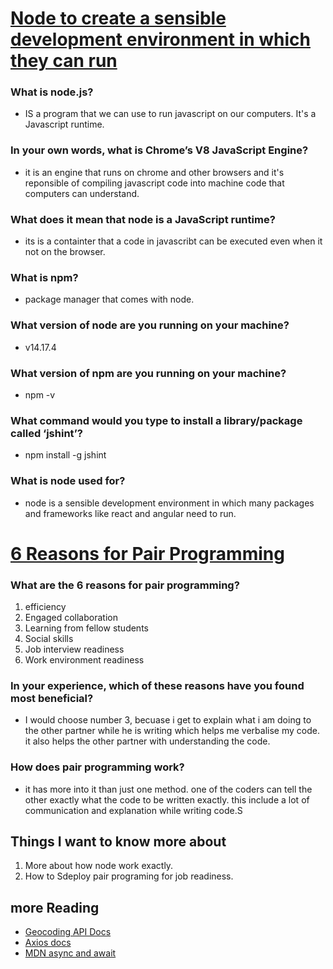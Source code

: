 # [Node to create a sensible development environment in which they can run](anvas.instructure.com/courses/2878697)

### What is node.js? 

* IS a program that we can use to run javascript on our computers. It's a Javascript runtime.
### In your own words, what is Chrome’s V8 JavaScript Engine?
* it is an engine that runs on chrome and other browsers and it's reponsible of compiling javascript code into machine code that computers can understand.
### What does it mean that node is a JavaScript runtime?
* its is a containter that a code in javascribt can be executed even when it not on the browser.
### What is npm?
* package manager that comes with node.
### What version of node are you running on your machine?
* v14.17.4
### What version of npm are you running on your machine?
* npm -v
### What command would you type to install a library/package called ‘jshint’?
* npm install -g jshint 
 ### What is node used for?
* node is  a sensible development environment in which many packages and frameworks like react and angular need to run.

# [6 Reasons for Pair Programming](Canvas.instructure.com/courses/2878697)
### What are the 6 reasons for pair programming?
1. efficiency 
2. Engaged collaboration
3. Learning from fellow students
4. Social skills
5. Job interview readiness
6. Work environment readiness
### In your experience, which of these reasons have you found most beneficial?
* I would choose number 3, becuase i get to explain what i am doing to the  other partner while he is writing which helps me verbalise my code. it also helps the other partner with understanding the code. 
### How does pair programming work?
* it has more into it than just one method. one of the coders can tell the other exactly what the code to be written exactly. this include a lot of communication and explanation while writing code.S

## Things I want to know more about
1. More about how node work exactly.
2. How to Sdeploy pair programing for job readiness.

## more Reading
* [Geocoding API Docs](https://locationiq.com/)
* [Axios docs](https://www.npmjs.com/package/axios)
* [MDN async and await](https://developer.mozilla.org/en-US/docs/Learn/JavaScript/Asynchronous/Async_awaitS)



